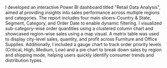 I developed an interactive Power BI dashboard titled "Retail Data Analysis", aimed at providing insights into sales performance across multiple regions and categories. The report includes four main slicers-Country & State, Segment, Category, and Order Date to enable dynamic filtering. I visualized sub-category-wise order quantities using a clustered column chart and showcased region-wise sales using a map visual. A matrix table was used to display city-level sales, quantity, and profit across Furniture and Office Supplies. Additionally, I included a gauge chart to track order priority levels (Critical, High, Medium, Low) and a pie chart to break down sales by region and shipping mode, helping users quickly identify consumer trends and distribution types.

